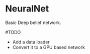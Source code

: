 # NeuralNet
Basic Deep belief network.


#TODO
* Add a data loader
* Convert it to a GPU based network
